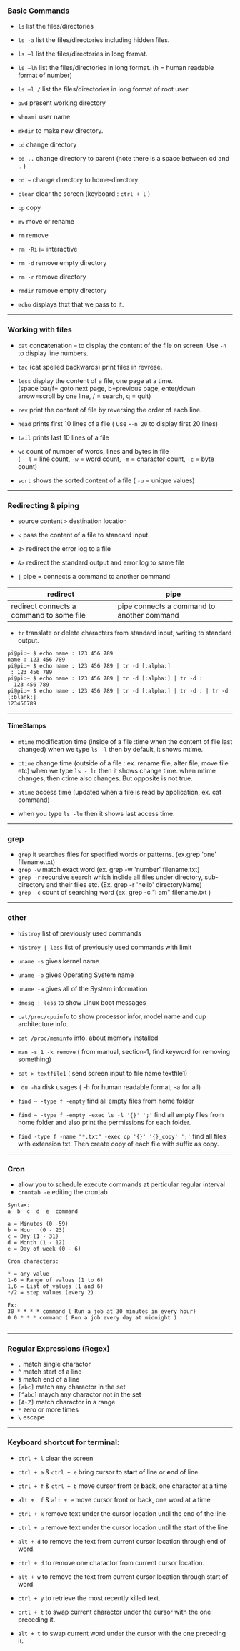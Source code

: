 ### Basic Commands

* ` ls `        list the files/directories 
* ` ls -a `     list the files/directories including hidden files.
* ` ls –l `     list the files/directories in long format.
* ` ls –lh `    list the files/directories in long format. (h = human readable format of number)
* ` ls –l / `   list the files/directories in long format of root user.

* ` pwd `       present working directory
* ` whoami `    user name
* ` mkdir `     to make new directory.
* ` cd `        change directory
* ` cd .. `     change directory to parent (note there is a space between cd and .. )
* ` cd ~ `      change directory to home-directory
* ` clear `     clear the screen  (keyboard : ` ctrl + l ` )

* ` cp `        copy
* ` mv `        move or rename
* ` rm `        remove
* ` rm -Ri `    i= interactive
* ` rm -d `     remove empty directory
* ` rm -r `     remove directory
* ` rmdir `     remove empty directory

* ` echo `      displays thxt that we pass to it.

-------

### Working with files

* ` cat `       con**cat**enation – to display the content of the file on screen. 
  Use ` -n ` to display line numbers.

* ` tac `       (cat spelled backwards) print files in revrese. 

* ` less `      display the content of a file, one page at a time. <br/>
(space bar/f= goto next page, b=previous page, enter/down arrow=scroll by one line, / = search, q = quit)

* ` rev `       print the content of file by reversing the order of each line.  
* ` head `      prints first 10 lines of a file ( use -` -n 20 `  to display first 20 lines)
* ` tail `      prints last 10 lines of a file
* ` wc `        count of number of words, lines and bytes in file <br/>
( ` - l ` = line count, ` -w ` = word count,  ` -m ` = charactor count, ` -c ` = byte count)
* ` sort `      shows the sorted content of a file ( ` -u ` = unique values)

-------

### Redirecting & piping

* source content ` > ` destination location
* ` < `     pass the content of a file to standard input.
* ` 2> `    redirect the error log to a file
* ` &> `    redirect the standard output and error log to same file
  
* ` | `     pipe = connects a command to another command

| redirect | pipe |
| --- | --- |
| redirect connects a command to some file | pipe connects a command to another command |

* ` tr `    translate or delete characters from standard input, writing to standard output.

```console
pi@pi:~ $ echo name : 123 456 789
name : 123 456 789
pi@pi:~ $ echo name : 123 456 789 | tr -d [:alpha:]
 : 123 456 789
pi@pi:~ $ echo name : 123 456 789 | tr -d [:alpha:] | tr -d :
  123 456 789
pi@pi:~ $ echo name : 123 456 789 | tr -d [:alpha:] | tr -d : | tr -d [:blank:]
123456789
```

-------

#### TimeStamps 

* ` mtime `   modification time (inside of a file :time when the content of file last changed)
  when we type ` ls -l ` then by default, it shows mtime.

* ` ctime `   change time (outside of a file : ex. rename file, alter file, move file etc)
  when we type ` ls - lc ` then it shows change time. 
  when mtime changes, then ctime also changes. But opposite is not true.

* ` atime `   access time (updated when a file is read by application, ex. cat command)
*  when you type ` ls -lu ` then it shows last access time.
-------

### grep

* ` grep `      it searches files for specified words or patterns. (ex.grep 'one' filename.txt)
* ` grep -w `   match exact word (ex. grep -w 'number' filename.txt)
* ` grep -r `   recursive search which inclide all files under directory, sub-directory and their files etc.
 (Ex. grep -r 'hello' directoryName)
* ` grep -c `  count of searching word (ex. grep -c "i am" filename.txt )
-----

### other

* ` histroy `  list of previously used commands
* ` histroy | less `  list of previously used commands with limit

* ` uname -s ` gives kernel name
* ` uname -o ` gives Operating System name
* ` uname -a ` gives all of the System information

* ` dmesg | less `      to show Linux boot messages
* ` cat/proc/cpuinfo `  to show processor infor, model name and cup architecture info.
* ` cat /proc/meminfo ` info. about memory installed

* ` man -s 1 -k remove ` ( from manual, section-1, find keyword for removing something)

* ` cat > textfile1 `   ( send screen input to file name textfile1)

* ` du -ha` disk usages ( -h for human readable format, -a for all)

* ` find ~ -type f -empty ` find all empty files from home folder

* ` find ~ -type f -empty -exec ls -l '{}' ';' ` find all empty files from home folder and also print the permissions for each folder.

* ` find -type f -name "*.txt" -exec cp '{}' '{}_copy' ';' `  find all files with extension txt. Then create copy of each file with suffix as copy.
-------

### Cron 
* allow you to schedule execute commands at perticular regular interval
* ` crontab -e ` editing the crontab
  
```console
Syntax:
a  b  c  d  e  command

a = Minutes (0 -59)
b = Hour  (0 - 23)
c = Day (1 - 31)
d = Month (1 - 12)
e = Day of week (0 - 6)

Cron characters:

* = any value
1-6 = Range of values (1 to 6)
1,6 = List of values (1 and 6)
*/2 = step values (every 2)

Ex:
30 * * * * command ( Run a job at 30 minutes in every hour)
0 0 * * * command ( Run a job every day at midnight )


```


----

### Regular Expressions (Regex)

* ` . `       match single charactor
* ` ^ `       match start of a line
* ` $ `       match end of a line
* ` [abc] `   match any charactor in the set
* ` [^abc] `  maych any charactor not in the set
* ` [A-Z] `   match charactor in a range
* ` * `       zero or more times 
* ` \ `       escape

----

### Keyboard shortcut for terminal:

* ` ctrl + l ` clear the screen

* ` ctrl + a ` & ` ctrl + e ` bring cursor to st**a**rt of line or **e**nd of line
* ` ctrl + f ` & ` ctrl + b ` move cursor **f**ront or **b**ack, one charactor at a time

* ` alt +  f ` & ` alt + e ` move cursor front or back, one word at a time
  
* ` ctrl + k ` remove text under the cursor location until the end of the line
* ` ctrl + u ` remove text under the cursor location until the start of the line

* ` alt + d ` to remove the text from current cursor location through end of word.
* ` ctrl + d ` to remove one charactor from current cursor location.

* ` alt + w ` to remove the text from current cursor location through start of word.

* ` ctrl + y ` to retrieve the most recently killed text.

* ` crtl + t ` to swap current charactor under the cursor with the one preceding it. 
* ` alt + t ` to swap current word under the cursor with the one preceding it. 
